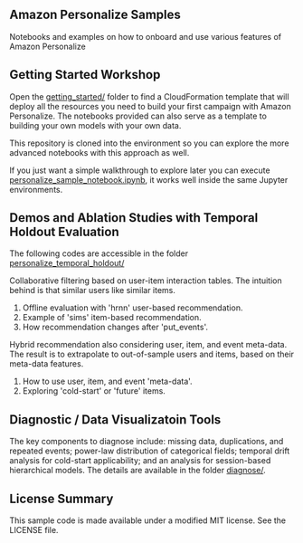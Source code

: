 ## Amazon Personalize Samples

Notebooks and examples on how to onboard and use various features of Amazon Personalize

## Getting Started Workshop

Open the [getting_started/](getting_started/) folder to find a CloudFormation template that will deploy all the resources you need to build your first campaign with Amazon Personalize. The notebooks provided can also serve as a template to building your own models with your own data.

This repository is cloned into the environment so you can explore the more advanced notebooks with this approach as well.

If you just want a simple walkthrough to explore later you can execute [personalize_sample_notebook.ipynb](personalize_sample_notebook.ipynb), it works well inside the same Jupyter environments.


## Demos and Ablation Studies with Temporal Holdout Evaluation

The following codes are accessible in the folder
[personalize_temporal_holdout/](personalize_temporal_holdout/)

Collaborative filtering based on user-item interaction tables. The intuition behind is that similar users like similar items.

1. Offline evaluation with 'hrnn' user-based recommendation.
2. Example of 'sims' item-based recommendation.
3. How recommendation changes after 'put_events'.

Hybrid recommendation also considering user, item, and event meta-data. The result is to extrapolate to out-of-sample users and items, based on their meta-data features.

1. How to use user, item, and event 'meta-data'.
2. Exploring 'cold-start' or 'future' items.

## Diagnostic / Data Visualizatoin Tools

The key components to diagnose include: missing data, duplications, and repeated
events; power-law distribution of categorical fields; temporal drift analysis
for cold-start applicability; and an analysis for session-based hierarchical
models. The details are available in the folder [diagnose/](diagnose/).


## License Summary

This sample code is made available under a modified MIT license. See the LICENSE file.
